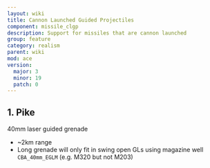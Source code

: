 ```yaml
---
layout: wiki
title: Cannon Launched Guided Projectiles
component: missile_clgp
description: Support for missiles that are cannon launched
group: feature
category: realism
parent: wiki
mod: ace
version:
  major: 3
  minor: 19
  patch: 0
---
```


## 1. Pike

40mm laser guided grenade
- ~2km range
- Long grenade will only fit in swing open GLs using magazine well `CBA_40mm_EGLM` (e.g. M320 but not M203)

